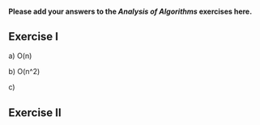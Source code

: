 #### Please add your answers to the **_Analysis of Algorithms_** exercises here.

## Exercise I

a) O(n)

b) O(n^2)

c)

## Exercise II
